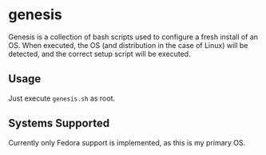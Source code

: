 # genesis
Genesis is a collection of bash scripts used to configure a fresh install of an OS.
When executed, the OS (and distribution in the case of Linux) will be detected, and
the correct setup script will be executed.

## Usage
Just execute `genesis.sh` as root.

## Systems Supported
Currently only Fedora support is implemented, as this is my primary OS.
